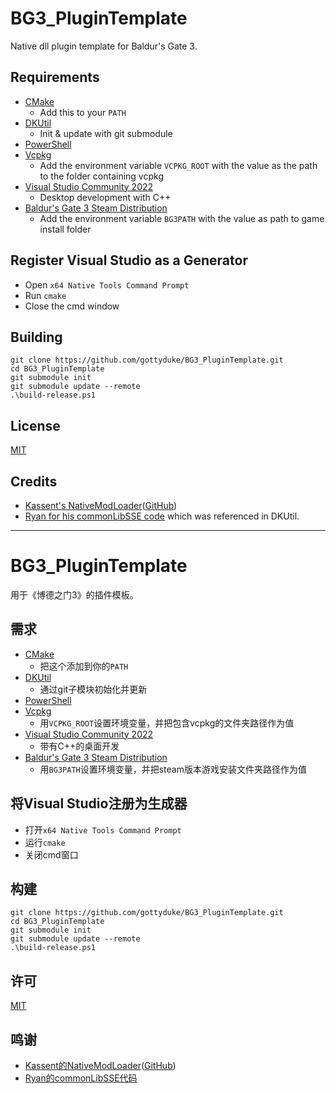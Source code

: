 # BG3_PluginTemplate
 Native dll plugin template for Baldur's Gate 3. 

## Requirements

- [CMake](https://cmake.org/)
  - Add this to your `PATH`
- [DKUtil](https://github.com/gottyduke/DKUtil)
  - Init & update with git submodule
- [PowerShell](https://github.com/PowerShell/PowerShell/releases/latest)
- [Vcpkg](https://github.com/microsoft/vcpkg)
  - Add the environment variable `VCPKG_ROOT` with the value as the path to the folder containing vcpkg
- [Visual Studio Community 2022](https://visualstudio.microsoft.com/)
  - Desktop development with C++
- [Baldur's Gate 3 Steam Distribution](https://store.steampowered.com/app/1086940/Baldurs_Gate_3/)
  - Add the environment variable `BG3PATH` with the value as path to game install folder
  
## Register Visual Studio as a Generator

- Open `x64 Native Tools Command Prompt`
- Run `cmake`
- Close the cmd window

## Building

```
git clone https://github.com/gottyduke/BG3_PluginTemplate.git
cd BG3_PluginTemplate
git submodule init
git submodule update --remote
.\build-release.ps1
```

## License

[MIT](LICENSE)

## Credits

- [Kassent's NativeModLoader](https://www.nexusmods.com/divinityoriginalsin2/mods/210?tab=description)([GitHub](https://github.com/kassent/DLLPluginLoader))
- [Ryan for his commonLibSSE code](https://github.com/Ryan-rsm-McKenzie/CommonLibSSE) which was referenced in DKUtil.


---


# BG3_PluginTemplate
 用于《博德之门3》的插件模板。

## 需求

- [CMake](https://cmake.org/)
  - 把这个添加到你的`PATH`
- [DKUtil](https://github.com/gottyduke/DKUtil)
  - 通过git子模块初始化并更新
- [PowerShell](https://github.com/PowerShell/PowerShell/releases/latest)
- [Vcpkg](https://github.com/microsoft/vcpkg)
  - 用`VCPKG_ROOT`设置环境变量，并把包含vcpkg的文件夹路径作为值
- [Visual Studio Community 2022](https://visualstudio.microsoft.com/)
  - 带有C++的桌面开发
- [Baldur's Gate 3 Steam Distribution](https://store.steampowered.com/app/1086940/Baldurs_Gate_3/)
  - 用`BG3PATH`设置环境变量，并把steam版本游戏安装文件夹路径作为值

## 将Visual Studio注册为生成器

- 打开`x64 Native Tools Command Prompt`
- 运行`cmake`
- 关闭cmd窗口

## 构建

```
git clone https://github.com/gottyduke/BG3_PluginTemplate.git
cd BG3_PluginTemplate
git submodule init
git submodule update --remote
.\build-release.ps1
```

## 许可

[MIT](LICENSE)

## 鸣谢

- [Kassent的NativeModLoader](https://www.nexusmods.com/divinityoriginalsin2/mods/210?tab=description)([GitHub](https://github.com/kassent/DLLPluginLoader))
- [Ryan的commonLibSSE代码](https://github.com/Ryan-rsm-McKenzie/CommonLibSSE)
